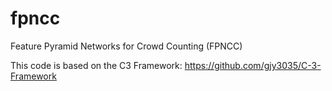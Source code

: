 # fpncc
Feature Pyramid Networks for Crowd Counting (FPNCC)

This code is based on the C3 Framework: https://github.com/gjy3035/C-3-Framework
